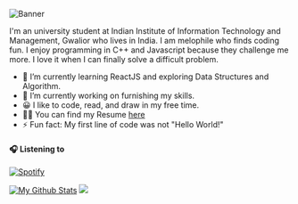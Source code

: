 ![Banner](https://i.ibb.co/DQSMBg1/LNDN-Barbers.png)

I'm an university student at Indian Institute of Information Technology and Management, Gwalior who lives in India. I am melophile who finds coding fun. I enjoy programming in C++ and Javascript because they challenge me more. I love it when I can finally solve a difficult problem.

- 🌱 I’m currently learning ReactJS and exploring Data Structures and Algorithm.
- 🔭 I’m currently working on furnishing my skills.
- 😀 I like to code, read, and draw in my free time.
- 👨‍💼 You can find my Resume [here](https://drive.google.com/file/d/146_pH459T5EDDjhx0ZoGelXZn-af9a7U/view?usp=sharing)
- ⚡ Fun fact: My first line of code was not "Hello World!"

#### 🎧 Listening to
[![Spotify](https://github-readme-remake.vercel.app/api/spotify)](https://open.spotify.com/user/mr5jgbqp3jw221j271iz2nix9)

[![My Github Stats](https://github-readme-stats.vercel.app/api?username=shreshthgoyal&theme=maroongold&show_icons=true)](https://github.com/shreshthgoyal/github-readme-stats)
![](https://komarev.com/ghpvc/?username=shreshthgoyal&color=red)
